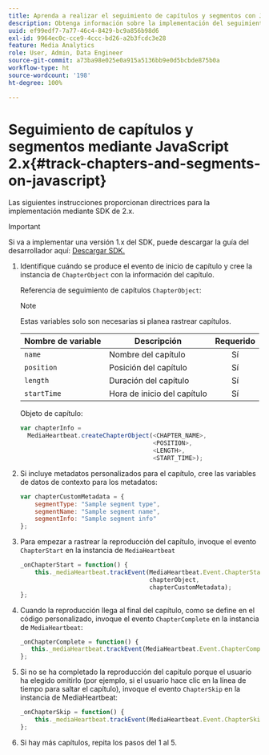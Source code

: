 ```yaml
---
title: Aprenda a realizar el seguimiento de capítulos y segmentos con JavaScript 2.x
description: Obtenga información sobre la implementación del seguimiento de capítulos y segmentos mediante el uso de Media SDK en aplicaciones de explorador (JS).
uuid: ef99edf7-7a77-46c4-8429-bc9a856b98d6
exl-id: 9964ec0c-cce9-4ccc-bd26-a2b3fcdc3e28
feature: Media Analytics
role: User, Admin, Data Engineer
source-git-commit: a73ba98e025e0a915a5136bb9e0d5bcbde875b0a
workflow-type: ht
source-wordcount: '198'
ht-degree: 100%

---
```


# Seguimiento de capítulos y segmentos mediante JavaScript 2.x{#track-chapters-and-segments-on-javascript}

Las siguientes instrucciones proporcionan directrices para la implementación mediante SDK de 2.x.

>[!IMPORTANT]
>
> Si va a implementar una versión 1.x del SDK, puede descargar la guía del desarrollador aquí: [Descargar SDK.](/help/getting-started/download-sdks.md)

1. Identifique cuándo se produce el evento de inicio de capítulo y cree la instancia de `ChapterObject` con la información del capítulo.

   Referencia de seguimiento de capítulos `ChapterObject`:

   >[!NOTE]
   >
   >Estas variables solo son necesarias si planea rastrear capítulos.

   | Nombre de variable | Descripción | Requerido |
   | --- | --- | :---: |
   | `name` | Nombre del capítulo | Sí |
   | `position` | Posición del capítulo | Sí |
   | `length` | Duración del capítulo | Sí |
   | `startTime` | Hora de inicio del capítulo | Sí |

   Objeto de capítulo:

   ```js
   var chapterInfo =  
     MediaHeartbeat.createChapterObject(<CHAPTER_NAME>,  
                                        <POSITION>,  
                                        <LENGTH>,  
                                        <START_TIME>);
   ```

1. Si incluye metadatos personalizados para el capítulo, cree las variables de datos de contexto para los metadatos:

   ```js
   var chapterCustomMetadata = {
       segmentType: "Sample segment type",  
       segmentName: "Sample segment name",  
       segmentInfo: "Sample segment info"
   };
   ```

1. Para empezar a rastrear la reproducción del capítulo, invoque el evento `ChapterStart` en la instancia de `MediaHeartbeat`

   ```js
   _onChapterStart = function() {
       this._mediaHeartbeat.trackEvent(MediaHeartbeat.Event.ChapterStart,  
                                       chapterObject,  
                                       chapterCustomMetadata);
   };
   ```

1. Cuando la reproducción llega al final del capítulo, como se define en el código personalizado, invoque el evento `ChapterComplete` en la instancia de `MediaHeartbeat`:

   ```js
   _onChapterComplete = function() {
      this._mediaHeartbeat.trackEvent(MediaHeartbeat.Event.ChapterComplete);
   };
   ```

1. Si no se ha completado la reproducción del capítulo porque el usuario ha elegido omitirlo (por ejemplo, si el usuario hace clic en la línea de tiempo para saltar el capítulo), invoque el evento `ChapterSkip` en la instancia de MediaHeartbeat:

   ```js
   _onChapterSkip = function() {
       this._mediaHeartbeat.trackEvent(MediaHeartbeat.Event.ChapterSkip);
   };
   ```

1. Si hay más capítulos, repita los pasos del 1 al 5.
